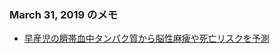 ### March 31, 2019 のメモ
* [早産児の臍帯血中タンパク質から脳性麻痺や死亡リスクを予測](https://medicalxpress.com/news/2019-03-protein-cord-blood-death-cerebral.html)  
